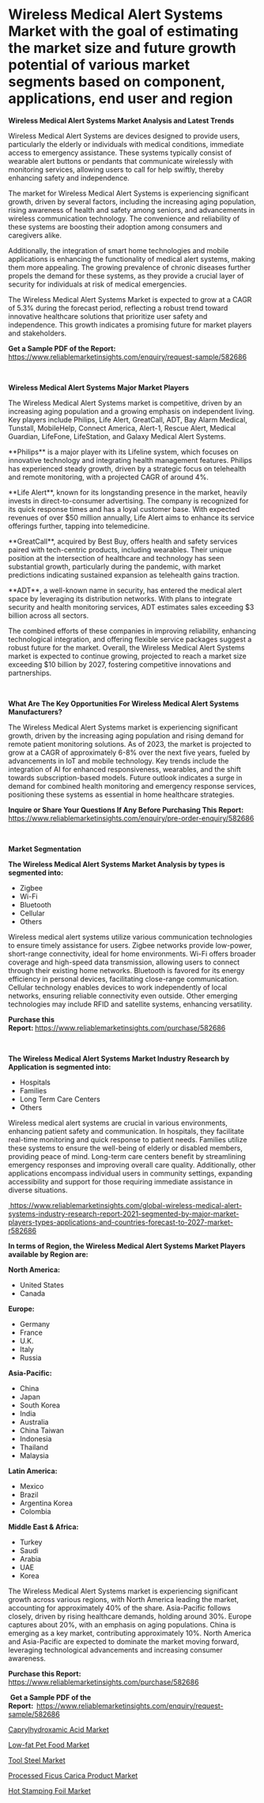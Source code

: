 <p><h1>Wireless Medical Alert Systems Market with the goal of estimating the market size and future growth potential of various market segments based on component, applications, end user and region</h1></p><p><strong>Wireless Medical Alert Systems Market Analysis and Latest Trends</strong></p>
<p><p>Wireless Medical Alert Systems are devices designed to provide users, particularly the elderly or individuals with medical conditions, immediate access to emergency assistance. These systems typically consist of wearable alert buttons or pendants that communicate wirelessly with monitoring services, allowing users to call for help swiftly, thereby enhancing safety and independence.</p><p>The market for Wireless Medical Alert Systems is experiencing significant growth, driven by several factors, including the increasing aging population, rising awareness of health and safety among seniors, and advancements in wireless communication technology. The convenience and reliability of these systems are boosting their adoption among consumers and caregivers alike.</p><p>Additionally, the integration of smart home technologies and mobile applications is enhancing the functionality of medical alert systems, making them more appealing. The growing prevalence of chronic diseases further propels the demand for these systems, as they provide a crucial layer of security for individuals at risk of medical emergencies. </p><p>The Wireless Medical Alert Systems Market is expected to grow at a CAGR of 5.3% during the forecast period, reflecting a robust trend toward innovative healthcare solutions that prioritize user safety and independence. This growth indicates a promising future for market players and stakeholders.</p></p>
<p><strong>Get a Sample PDF of the Report:&nbsp;</strong> <a href="https://www.reliablemarketinsights.com/enquiry/request-sample/582686?utm_campaign=1282&utm_medium=2&utm_source=Github&utm_content=ia&utm_term=27092024&utm_id=wireless-medical-alert-systems">https://www.reliablemarketinsights.com/enquiry/request-sample/582686</a></p>
<p>&nbsp;</p>
<p><strong>Wireless Medical Alert Systems Major Market Players</strong></p>
<p><p>The Wireless Medical Alert Systems market is competitive, driven by an increasing aging population and a growing emphasis on independent living. Key players include Philips, Life Alert, GreatCall, ADT, Bay Alarm Medical, Tunstall, MobileHelp, Connect America, Alert-1, Rescue Alert, Medical Guardian, LifeFone, LifeStation, and Galaxy Medical Alert Systems.</p><p>**Philips** is a major player with its Lifeline system, which focuses on innovative technology and integrating health management features. Philips has experienced steady growth, driven by a strategic focus on telehealth and remote monitoring, with a projected CAGR of around 4%. </p><p>**Life Alert**, known for its longstanding presence in the market, heavily invests in direct-to-consumer advertising. The company is recognized for its quick response times and has a loyal customer base. With expected revenues of over $50 million annually, Life Alert aims to enhance its service offerings further, tapping into telemedicine.</p><p>**GreatCall**, acquired by Best Buy, offers health and safety services paired with tech-centric products, including wearables. Their unique position at the intersection of healthcare and technology has seen substantial growth, particularly during the pandemic, with market predictions indicating sustained expansion as telehealth gains traction.</p><p>**ADT**, a well-known name in security, has entered the medical alert space by leveraging its distribution networks. With plans to integrate security and health monitoring services, ADT estimates sales exceeding $3 billion across all sectors.</p><p>The combined efforts of these companies in improving reliability, enhancing technological integration, and offering flexible service packages suggest a robust future for the market. Overall, the Wireless Medical Alert Systems market is expected to continue growing, projected to reach a market size exceeding $10 billion by 2027, fostering competitive innovations and partnerships.</p></p>
<p>&nbsp;</p>
<p><strong>What Are The Key Opportunities For Wireless Medical Alert Systems Manufacturers?</strong></p>
<p><p>The Wireless Medical Alert Systems market is experiencing significant growth, driven by the increasing aging population and rising demand for remote patient monitoring solutions. As of 2023, the market is projected to grow at a CAGR of approximately 6-8% over the next five years, fueled by advancements in IoT and mobile technology. Key trends include the integration of AI for enhanced responsiveness, wearables, and the shift towards subscription-based models. Future outlook indicates a surge in demand for combined health monitoring and emergency response services, positioning these systems as essential in home healthcare strategies.</p></p>
<p><strong>Inquire or Share Your Questions If Any Before Purchasing This Report:</strong> <a href="https://www.reliablemarketinsights.com/enquiry/pre-order-enquiry/582686?utm_campaign=1282&utm_medium=2&utm_source=Github&utm_content=ia&utm_term=27092024&utm_id=wireless-medical-alert-systems">https://www.reliablemarketinsights.com/enquiry/pre-order-enquiry/582686</a></p>
<p>&nbsp;</p>
<p><strong>Market Segmentation</strong></p>
<p><strong>The Wireless Medical Alert Systems Market Analysis by types is segmented into:</strong></p>
<p><ul><li>Zigbee</li><li>Wi-Fi</li><li>Bluetooth</li><li>Cellular</li><li>Others</li></ul></p>
<p><p>Wireless medical alert systems utilize various communication technologies to ensure timely assistance for users. Zigbee networks provide low-power, short-range connectivity, ideal for home environments. Wi-Fi offers broader coverage and high-speed data transmission, allowing users to connect through their existing home networks. Bluetooth is favored for its energy efficiency in personal devices, facilitating close-range communication. Cellular technology enables devices to work independently of local networks, ensuring reliable connectivity even outside. Other emerging technologies may include RFID and satellite systems, enhancing versatility.</p></p>
<p><strong>Purchase this Report:&nbsp;</strong><a href="https://www.reliablemarketinsights.com/purchase/582686?utm_campaign=1282&utm_medium=2&utm_source=Github&utm_content=ia&utm_term=27092024&utm_id=wireless-medical-alert-systems">https://www.reliablemarketinsights.com/purchase/582686</a></p>
<p>&nbsp;</p>
<p><strong>The Wireless Medical Alert Systems Market Industry Research by Application is segmented into:</strong></p>
<p><ul><li>Hospitals</li><li>Families</li><li>Long Term Care Centers</li><li>Others</li></ul></p>
<p><p>Wireless medical alert systems are crucial in various environments, enhancing patient safety and communication. In hospitals, they facilitate real-time monitoring and quick response to patient needs. Families utilize these systems to ensure the well-being of elderly or disabled members, providing peace of mind. Long-term care centers benefit by streamlining emergency responses and improving overall care quality. Additionally, other applications encompass individual users in community settings, expanding accessibility and support for those requiring immediate assistance in diverse situations.</p></p>
<p><a href="https://www.reliablemarketinsights.com/global-wireless-medical-alert-systems-industry-research-report-2021-segmented-by-major-market-players-types-applications-and-countries-forecast-to-2027-market-r582686?utm_campaign=1282&utm_medium=2&utm_source=Github&utm_content=ia&utm_term=27092024&utm_id=wireless-medical-alert-systems">&nbsp;https://www.reliablemarketinsights.com/global-wireless-medical-alert-systems-industry-research-report-2021-segmented-by-major-market-players-types-applications-and-countries-forecast-to-2027-market-r582686</a></p>
<p><strong>In terms of Region, the Wireless Medical Alert Systems Market Players available by Region are:</strong></p>
<p>
    <p> <strong> North America: </strong>
        <ul>
            <li>United States</li>
            <li>Canada</li>
        </ul>
        </p> 
    <p> <strong> Europe: </strong>
        <ul>
            <li>Germany</li>
            <li>France</li>
            <li>U.K.</li>
            <li>Italy</li>
            <li>Russia</li>
        </ul>
        </p> 
    <p> <strong> Asia-Pacific: </strong>
        <ul>
            <li>China</li>
            <li>Japan</li>
            <li>South Korea</li>
            <li>India</li>
            <li>Australia</li>
            <li>China Taiwan</li>
            <li>Indonesia</li>
            <li>Thailand</li>
            <li>Malaysia</li>
        </ul>
        </p> 
    <p> <strong> Latin America: </strong>
        <ul>
            <li>Mexico</li>
            <li>Brazil</li>
            <li>Argentina Korea</li>
            <li>Colombia</li>
        </ul>
        </p> 
    <p> <strong> Middle East & Africa: </strong>
        <ul>
            <li>Turkey</li>
            <li>Saudi</li>
            <li>Arabia</li>
            <li>UAE</li>
            <li>Korea</li>
        </ul>
    </p>
    </p>
<p><p>The Wireless Medical Alert Systems market is experiencing significant growth across various regions, with North America leading the market, accounting for approximately 40% of the share. Asia-Pacific follows closely, driven by rising healthcare demands, holding around 30%. Europe captures about 20%, with an emphasis on aging populations. China is emerging as a key market, contributing approximately 10%. North America and Asia-Pacific are expected to dominate the market moving forward, leveraging technological advancements and increasing consumer awareness.</p></p>
<p><strong>Purchase this Report: </strong><a href="https://www.reliablemarketinsights.com/purchase/582686?utm_campaign=1282&utm_medium=2&utm_source=Github&utm_content=ia&utm_term=27092024&utm_id=wireless-medical-alert-systems">https://www.reliablemarketinsights.com/purchase/582686</a></p>
<p>&nbsp;<strong>Get a Sample PDF of the Report:&nbsp;&nbsp;</strong><a href="https://www.reliablemarketinsights.com/enquiry/request-sample/582686?utm_campaign=1282&utm_medium=2&utm_source=Github&utm_content=ia&utm_term=27092024&utm_id=wireless-medical-alert-systems">https://www.reliablemarketinsights.com/enquiry/request-sample/582686</a></p>
<p><strong></strong></p>
<p><p><a href="https://www.linkedin.com/pulse/future-insights-caprylhydroxamic-acid-market-trends-regional-o80ef?utm_campaign=1282&utm_medium=2&utm_source=Github&utm_content=ia&utm_term=27092024&utm_id=wireless-medical-alert-systems">Caprylhydroxamic Acid Market</a></p><p><a href="https://issuu.com/reportprime-2/docs/low-fat-pet-food-market-size-2030.p_84f70b62fd94a8?utm_campaign=1282&utm_medium=2&utm_source=Github&utm_content=ia&utm_term=27092024&utm_id=wireless-medical-alert-systems">Low-fat Pet Food Market</a></p><p><a href="https://www.linkedin.com/pulse/global-tool-steel-industry-analysis-report-market-size-share-eecjf?utm_campaign=1282&utm_medium=2&utm_source=Github&utm_content=ia&utm_term=27092024&utm_id=wireless-medical-alert-systems">Tool Steel Market</a></p><p><a href="https://issuu.com/reportprime-2/docs/processed-ficus-carica-product-mark_cab0605b29f1e0?utm_campaign=1282&utm_medium=2&utm_source=Github&utm_content=ia&utm_term=27092024&utm_id=wireless-medical-alert-systems">Processed Ficus Carica Product Market</a></p><p><a href="https://www.linkedin.com/pulse/hot-stamping-foil-market-size-growth-industry-analysis-segmentation-fiojf?utm_campaign=1282&utm_medium=2&utm_source=Github&utm_content=ia&utm_term=27092024&utm_id=wireless-medical-alert-systems">Hot Stamping Foil Market</a></p></p>